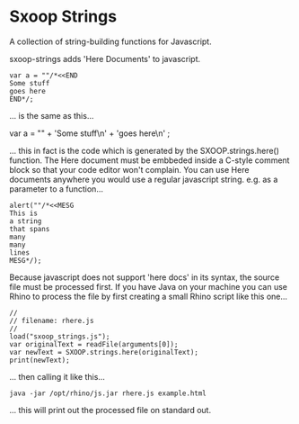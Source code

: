 # Sxoop Strings

A collection of string-building functions for Javascript.

sxoop-strings adds 'Here Documents' to javascript.

    var a = ""/*<<END
    Some stuff
    goes here
    END*/;

... is the same as this...

var a = ""
    + 'Some stuff\n'
    + 'goes here\n'
    ;

... this in fact is the code which is generated by the
SXOOP.strings.here() function. The Here document must be embbeded
inside a C-style comment block so that your code editor won't
complain. You can use Here documents anywhere you would use a regular
javascript string. e.g. as a parameter to a function...

    alert(""/*<<MESG
    This is 
    a string
    that spans
    many 
    many
    lines
    MESG*/);
    
Because javascript does not support 'here docs' in its syntax, the
source file must be processed first. If you have Java on your machine
you can use Rhino to process the file by first creating a small Rhino
script like this one...

    //
    // filename: rhere.js 
    //
    load("sxoop_strings.js");
    var originalText = readFile(arguments[0]);
    var newText = SXOOP.strings.here(originalText);
    print(newText);    
    
... then calling it like this...
 
    java -jar /opt/rhino/js.jar rhere.js example.html
    
... this will print out the processed file on standard out.    


    
    
